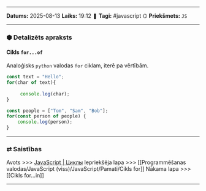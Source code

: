 ___

**Datums:** 2025-08-13
**Laiks:** 19:12
❚ **Tagi:** #javascript 
⌬ **Priekšmets:**  `JS`

---
### ⬢ Detalizēts apraksts
#### Cikls `for...of`

Analoģisks `python` valodas `for` ciklam, iterē pa vērtībām.

```js
const text = "Hello";
for(char of text){
      
     console.log(char);
}
```

```js
const people = ["Tom", "Sam", "Bob"];
for(const person of people) {
    console.log(person);
}
```

---
### ⇄ Saistības

Avots >>> [JavaScript \| Циклы](https://metanit.com/web/javascript/2.7.php)
Iepriekšēja lapa >>> [[Programmēšanas valodas/JavaScript (viss)/JavaScript/Pamati/Cikls for]]
Nākama lapa >>> [[Cikls for...in]]

---